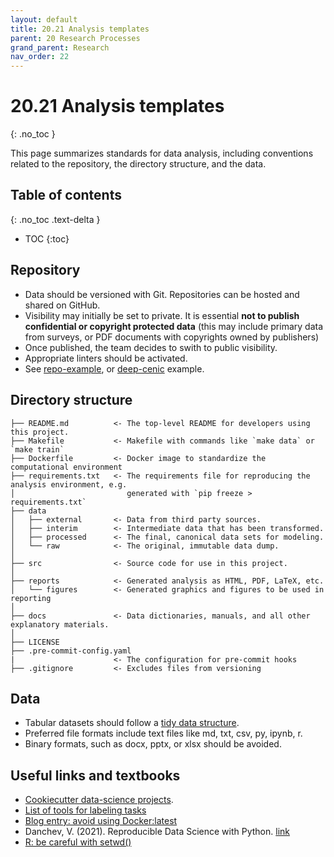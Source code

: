 ```yaml
---
layout: default
title: 20.21 Analysis templates
parent: 20 Research Processes
grand_parent: Research
nav_order: 22
---
```


# 20.21 Analysis templates
{: .no_toc }

This page summarizes standards for data analysis, including conventions related to the repository, the directory structure, and the data.

## Table of contents
{: .no_toc .text-delta }

- TOC
{:toc}

## Repository

- Data should be versioned with Git. Repositories can be hosted and shared on GitHub.
- Visibility may initially be set to private. It is essential **not to publish confidential or copyright protected data** (this may include primary data from surveys, or PDF documents with copyrights owned by publishers)
- Once published, the team decides to swith to public visibility.
- Appropriate linters should be activated.
- See [repo-example](https://github.com/digital-work-lab/repo_example), or [deep-cenic](https://github.com/julianprester/deep-cenic) example.

## Directory structure

```nohighlight
├── README.md          <- The top-level README for developers using this project.
├── Makefile           <- Makefile with commands like `make data` or `make train`
├── Dockerfile         <- Docker image to standardize the computational environment
├── requirements.txt   <- The requirements file for reproducing the analysis environment, e.g.
│                         generated with `pip freeze > requirements.txt`
├── data
│   ├── external       <- Data from third party sources.
│   ├── interim        <- Intermediate data that has been transformed.
│   ├── processed      <- The final, canonical data sets for modeling.
│   └── raw            <- The original, immutable data dump.
│
├── src                <- Source code for use in this project.
│
├── reports            <- Generated analysis as HTML, PDF, LaTeX, etc.
│   └── figures        <- Generated graphics and figures to be used in reporting
│
├── docs               <- Data dictionaries, manuals, and all other explanatory materials.
│
├── LICENSE
├── .pre-commit-config.yaml
|                      <- The configuration for pre-commit hooks
├── .gitignore         <- Excludes files from versioning
```

## Data

- Tabular datasets should follow a [tidy data structure](https://cran.r-project.org/web/packages/tidyr/vignettes/tidy-data.html#:~:text=Tidy%20data%20is%20a%20standard,Every%20column%20is%20a%20variable.).
- Preferred file formats include text files like md, txt, csv, py, ipynb, r.
- Binary formats, such as docx, pptx, or xlsx should be avoided.

## Useful links and textbooks

- [Cookiecutter data-science projects](https://drivendata.github.io/cookiecutter-data-science/).
- [List of tools for labeling tasks](https://github.com/HumanSignal/awesome-data-labeling) 
- [Blog entry: avoid using Docker:latest](https://vsupalov.com/docker-latest-tag)
- Danchev, V. (2021). Reproducible Data Science with Python. [link](https://valdanchev.github.io/reproducible-data-science-python/intro.html)
- [R: be careful with setwd()](https://swcarpentry.github.io/r-novice-inflammation/06-best-practices-R.html#be-careful-when-using-setwd)

<!--
- filenames / column names
- docstrings
- Organizing principles

Data checklist:
- [ ] have all raw data been imported?
- [ ] have all raw data been checked (for duplicates, import errors, ...)?
- [ ] create a description/coding_scheme.md describing how the data was collected.
  - When was it collected?
  - By whom was it collected?
  - Which processing steps have been implemented?
  - Save relevant scripts in 1-raw-data.
- [ ] are import procedures deterministic (e.g., creation of artificial identifiers)? This is essential when the data is updated
- [ ] is the csv-format consistent (quotenonnumeric)?
  - when opening and editing csv-files with Calc (LibreOffice), use "Quoted field as text" (Other options) (Make sure this is a default!)
- [ ] if the dataset is too big to be included in the git repository: create a symlink and describe where the data is stored
 -->
 

